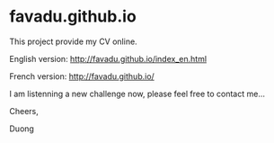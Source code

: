 # favadu.github.io

This project provide my CV online.

English version:
http://favadu.github.io/index_en.html

French version:
http://favadu.github.io/

I am listenning a new challenge now, please feel free to contact me...

Cheers,

Duong
